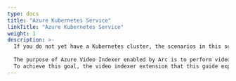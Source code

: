 ```yaml
---
type: docs
title: "Azure Kubernetes Service"
linkTitle: "Azure Kubernetes Service"
weight: 1
description: >-
  If you do not yet have a Kubernetes cluster, the scenarios in this section will guide on creating an AKS cluster with Azure Video Indexer enabled by Arc in an automated fashion using az commands. 
  
  The purpose of Azure Video Indexer enabled by Arc is to perform video and audio analysis on edge devices in a connected fashion, only control plane data is passed to the cloud, while data plane data is stored only on the edge device. 
  To achieve this goal, the video indexer extension that this guide explains how to create needs to be linked to an Azure Video Indexer cloud account. If you don't have such an account, this section will provide instructions on how to create one.
---
```

